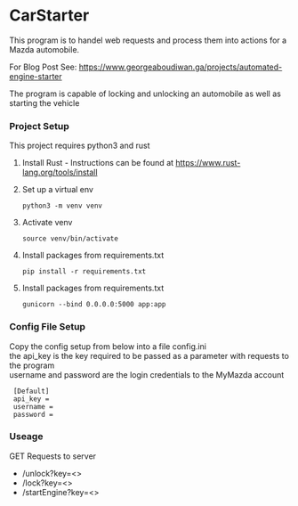 # CarStarter

This program is to handel web requests and process them into actions for a Mazda automobile.  

For Blog Post See: https://www.georgeaboudiwan.ga/projects/automated-engine-starter  
 

The program is capable of locking and unlocking an automobile as well as starting the vehicle

### Project Setup
This project requires python3 and rust 
1. Install Rust - Instructions can be found at https://www.rust-lang.org/tools/install
1. Set up a virtual env 
    ```shell script
    python3 -m venv venv
    ```

1. Activate venv
    ```shell script
    source venv/bin/activate
    ```

1. Install packages from requirements.txt
    ```shell script
    pip install -r requirements.txt
    ```

1. Install packages from requirements.txt
    ```shell script
    gunicorn --bind 0.0.0.0:5000 app:app
    ```
   
### Config File Setup  
Copy the config setup from below into a file config.ini   
the api_key is the key required to be passed as a parameter with requests to the program  
username and password are the login credentials to the MyMazda account  
```
 [Default]  
 api_key =   
 username =   
 password =
```

### Useage 
GET Requests to server
* /unlock?key=<>
* /lock?key=<>
* /startEngine?key=<>
